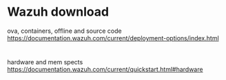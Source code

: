 # Wazuh download
ova, containers, offline and source code 
https://documentation.wazuh.com/current/deployment-options/index.html
#
hardware and mem spects
https://documentation.wazuh.com/current/quickstart.html#hardware